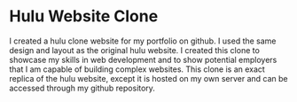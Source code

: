 # Hulu Website Clone

I created a hulu clone website for my portfolio on github. I used the same design and layout as the original hulu website. I created this clone to showcase my skills in web development and to show potential employers that I am capable of building complex websites. This clone is an exact replica of the hulu website, except it is hosted on my own server and can be accessed through my github repository.
